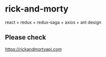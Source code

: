# rick-and-morty
react + redux + redux-saga + axios +  ant design

## Please check
https://rickandmortyapi.com